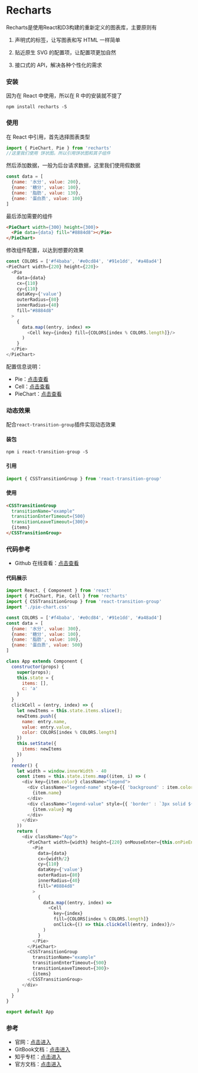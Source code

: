 # Recharts

Recharts是使用React和D3构建的重新定义的图表库，主要原则有

1. 声明式的标签，让写图表和写 HTML 一样简单

2. 贴近原生 SVG 的配置项，让配置项更加自然

3. 接口式的 API，解决各种个性化的需求

### 安装

因为在 React 中使用，所以在 R 中的安装就不提了

```
npm install recharts -S
```

### 使用

在 React 中引用，首先选择图表类型

```js
import { PieChart, Pie } from 'recharts'
//这里我们使用 饼状图。所以引用饼状图和其子组件
```

然后添加数据，一般为后台请求数据，这里我们使用假数据

```js
const data = [
  {name: '水分', value: 200},
  {name: '糖分', value: 100},
  {name: '脂肪', value: 130},
  {name: '蛋白质', value: 100}
]
```

最后添加需要的组件

```html
<PieChart width={300} height={300}>
  <Pie data={data} fill="#8884d8"></Pie>
</PieChart>
```

修改组件配置，以达到想要的效果

```js
const COLORS = ['#f4baba', '#e0cd84', '#91e1dd', '#a48ad4']
<PieChart width={220} height={220}>
  <Pie
    data={data}
    cx={110}
    cy={110}
    dataKey={'value'}
    outerRadius={80}
    innerRadius={40}
    fill="#8884d8"
  >
    {
      data.map((entry, index) =>
        <Cell key={index} fill={COLORS[index % COLORS.length]}/>
      )
    }
  </Pie>
</PieChart>
```

配置信息说明：
 - Pie：[点击查看](http://recharts.org/#/zh-CN/api/Pie)
 - Cell：[点击查看](http://recharts.org/#/zh-CN/api/Cell)
 - PieChart：[点击查看](http://recharts.org/#/zh-CN/api/PieChart)

### 动态效果

配合`react-transition-group`插件实现动态效果

#### 装包

```
npm i react-transition-group -S
```

#### 引用

```js
import { CSSTransitionGroup } from 'react-transition-group'
```
#### 使用

```html
<CSSTransitionGroup
  transitionName="example"
  transitionEnterTimeout={500}
  transitionLeaveTimeout={300}>
  {items}
</CSSTransitionGroup>
```

### 代码参考

 - Github 在线查看：[点击查看](https://github.com/l552177239/react-recharts)

#### 代码展示

```js
import React, { Component } from 'react'
import { PieChart, Pie, Cell } from 'recharts'
import { CSSTransitionGroup } from 'react-transition-group'
import './pie-chart.css'

const COLORS = ['#f4baba', '#e0cd84', '#91e1dd', '#a48ad4']
const data = [
  {name: '水分', value: 300},
  {name: '糖分', value: 100},
  {name: '脂肪', value: 100},
  {name: '蛋白质', value: 500}
]

class App extends Component {
  constructor(props) {
    super(props);
    this.state = {
      items: [],
      c: 'a'
    }
  }
  clickCell = (entry, index) => {
    let newItems = this.state.items.slice();
    newItems.push({
      name: entry.name,
      value: entry.value,
      color: COLORS[index % COLORS.length]
    })
    this.setState({
      items: newItems
    })
  }
  render() {
    let width = window.innerWidth - 40
    const items = this.state.items.map((item, i) => (
      <div key={item.color} className="legend">
        <div className="legend-name" style={{ 'background' : item.color}}>
          {item.name}
        </div>
        <div className="legend-value" style={{ 'border' : `3px solid ${item.color}`}}>
          {item.value} mg
        </div>
      </div>
    ))
    return (
      <div className="App">
        <PieChart width={width} height={220} onMouseEnter={this.onPieEnter}>
          <Pie
            data={data}
            cx={width/2}
            cy={110}
            dataKey={'value'}
            outerRadius={80}
            innerRadius={40}
            fill="#8884d8"
          >
            {
              data.map((entry, index) =>
                <Cell
                  key={index}
                  fill={COLORS[index % COLORS.length]}
                  onClick={() => this.clickCell(entry, index)}/>
              )
            }
          </Pie>
        </PieChart>
        <CSSTransitionGroup
          transitionName="example"
          transitionEnterTimeout={500}
          transitionLeaveTimeout={300}>
          {items}
        </CSSTransitionGroup>
      </div>
    )
  }
}

export default App
```
### 参考

 - 官网：[点击进入](http://recharts.org/#/zh-CN/)
 - GitBook文档：[点击进入](https://recharts.cosx.org/)
 - 知乎专栏：[点击进入](https://zhuanlan.zhihu.com/p/20641029)
 - 官方文档：[点击进入](https://madlogos.github.io/recharts/index_cn.html#-en)
